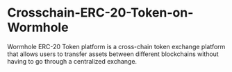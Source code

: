# Crosschain-ERC-20-Token-on-Wormhole
Wormhole ERC-20 Token platform is a cross-chain token exchange platform that allows users to transfer assets between different blockchains without having to go through a centralized exchange. 
